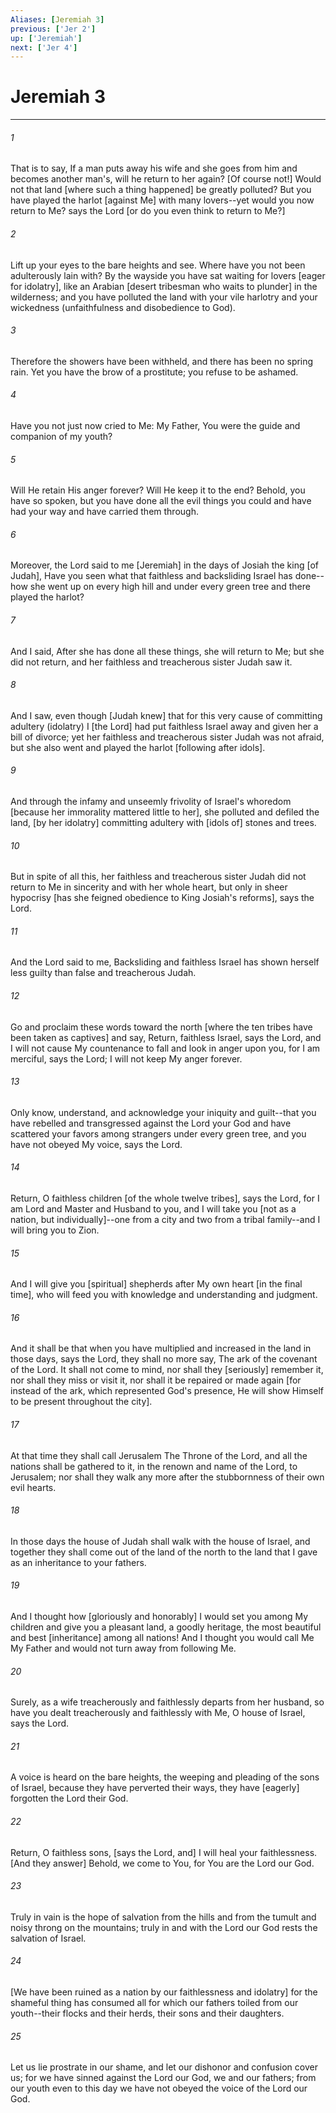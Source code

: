 ```yaml
---
Aliases: [Jeremiah 3]
previous: ['Jer 2']
up: ['Jeremiah']
next: ['Jer 4']
---
```

# Jeremiah 3

***














###### 1 






That is to say, If a man puts away his wife and she goes from him and becomes another man's, will he return to her again? [Of course not!] Would not that land [where such a thing happened] be greatly polluted? But you have played the harlot [against Me] with many lovers--yet would you now return to Me? says the Lord [or do you even think to return to Me?] 













###### 2 






Lift up your eyes to the bare heights and see. Where have you not been adulterously lain with? By the wayside you have sat waiting for lovers [eager for idolatry], like an Arabian [desert tribesman who waits to plunder] in the wilderness; and you have polluted the land with your vile harlotry and your wickedness (unfaithfulness and disobedience to God). 













###### 3 






Therefore the showers have been withheld, and there has been no spring rain. Yet you have the brow of a prostitute; you refuse to be ashamed. 













###### 4 






Have you not just now cried to Me: My Father, You were the guide and companion of my youth? 













###### 5 






Will He retain His anger forever? Will He keep it to the end? Behold, you have so spoken, but you have done all the evil things you could and have had your way and have carried them through. 













###### 6 






Moreover, the Lord said to me [Jeremiah] in the days of Josiah the king [of Judah], Have you seen what that faithless and backsliding Israel has done--how she went up on every high hill and under every green tree and there played the harlot? 













###### 7 






And I said, After she has done all these things, she will return to Me; but she did not return, and her faithless and treacherous sister Judah saw it. 













###### 8 






And I saw, even though [Judah knew] that for this very cause of committing adultery (idolatry) I [the Lord] had put faithless Israel away and given her a bill of divorce; yet her faithless and treacherous sister Judah was not afraid, but she also went and played the harlot [following after idols]. 













###### 9 






And through the infamy and unseemly frivolity of Israel's whoredom [because her immorality mattered little to her], she polluted and defiled the land, [by her idolatry] committing adultery with [idols of] stones and trees. 













###### 10 






But in spite of all this, her faithless and treacherous sister Judah did not return to Me in sincerity and with her whole heart, but only in sheer hypocrisy [has she feigned obedience to King Josiah's reforms], says the Lord. 













###### 11 






And the Lord said to me, Backsliding and faithless Israel has shown herself less guilty than false and treacherous Judah. 













###### 12 






Go and proclaim these words toward the north [where the ten tribes have been taken as captives] and say, Return, faithless Israel, says the Lord, and I will not cause My countenance to fall and look in anger upon you, for I am merciful, says the Lord; I will not keep My anger forever. 













###### 13 






Only know, understand, and acknowledge your iniquity and guilt--that you have rebelled and transgressed against the Lord your God and have scattered your favors among strangers under every green tree, and you have not obeyed My voice, says the Lord. 













###### 14 






Return, O faithless children [of the whole twelve tribes], says the Lord, for I am Lord and Master and Husband to you, and I will take you [not as a nation, but individually]--one from a city and two from a tribal family--and I will bring you to Zion. 













###### 15 






And I will give you [spiritual] shepherds after My own heart [in the final time], who will feed you with knowledge and understanding and judgment. 













###### 16 






And it shall be that when you have multiplied and increased in the land in those days, says the Lord, they shall no more say, The ark of the covenant of the Lord. It shall not come to mind, nor shall they [seriously] remember it, nor shall they miss or visit it, nor shall it be repaired or made again [for instead of the ark, which represented God's presence, He will show Himself to be present throughout the city]. 













###### 17 






At that time they shall call Jerusalem The Throne of the Lord, and all the nations shall be gathered to it, in the renown and name of the Lord, to Jerusalem; nor shall they walk any more after the stubbornness of their own evil hearts. 













###### 18 






In those days the house of Judah shall walk with the house of Israel, and together they shall come out of the land of the north to the land that I gave as an inheritance to your fathers. 













###### 19 






And I thought how [gloriously and honorably] I would set you among My children and give you a pleasant land, a goodly heritage, the most beautiful and best [inheritance] among all nations! And I thought you would call Me My Father and would not turn away from following Me. 













###### 20 






Surely, as a wife treacherously and faithlessly departs from her husband, so have you dealt treacherously and faithlessly with Me, O house of Israel, says the Lord. 













###### 21 






A voice is heard on the bare heights, the weeping and pleading of the sons of Israel, because they have perverted their ways, they have [eagerly] forgotten the Lord their God. 













###### 22 






Return, O faithless sons, [says the Lord, and] I will heal your faithlessness. [And they answer] Behold, we come to You, for You are the Lord our God. 













###### 23 






Truly in vain is the hope of salvation from the hills and from the tumult and noisy throng on the mountains; truly in and with the Lord our God rests the salvation of Israel. 













###### 24 






[We have been ruined as a nation by our faithlessness and idolatry] for the shameful thing has consumed all for which our fathers toiled from our youth--their flocks and their herds, their sons and their daughters. 













###### 25 






Let us lie prostrate in our shame, and let our dishonor and confusion cover us; for we have sinned against the Lord our God, we and our fathers; from our youth even to this day we have not obeyed the voice of the Lord our God.
